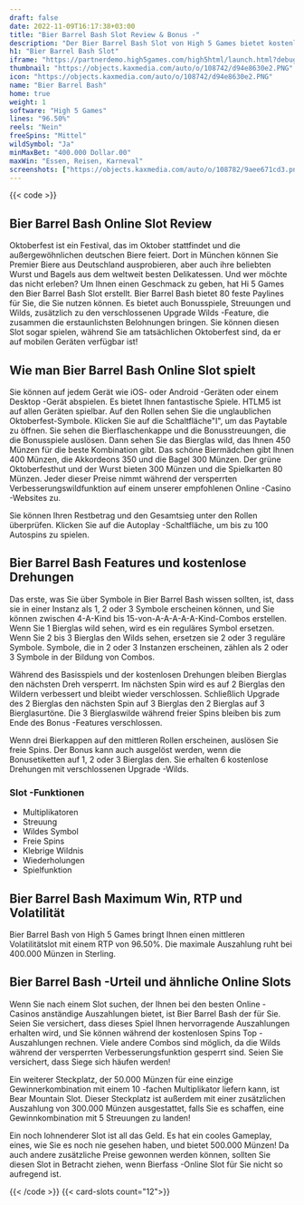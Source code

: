 ```yaml
---
draft: false
date: 2022-11-09T16:17:38+03:00
title: "Bier Barrel Bash Slot Review & Bonus -"
description: "Der Bier Barrel Bash Slot von High 5 Games bietet kostenlose Drehungen und versperrte Verbesserungswilde! Lesen Sie unsere Rezension für alle Details, die Sie benötigen! Beinhaltet Funktionen & RTP."
h1: "Bier Barrel Bash Slot"
iframe: "https://partnerdemo.high5games.com/high5html/launch.html?debug=true&slamEnabled=on&slamWaitTime=0&playMode=R&currencyCode=USD&languageCode=en&siteId=FlashLobby&engine=default&quality=HIGH&userId=tester43168933&gameID=1471"
thumbnail: "https://objects.kaxmedia.com/auto/o/108742/d94e8630e2.PNG"
icon: "https://objects.kaxmedia.com/auto/o/108742/d94e8630e2.PNG"
name: "Bier Barrel Bash"
home: true
weight: 1
software: "High 5 Games"
lines: "96.50%"
reels: "Nein"
freeSpins: "Mittel"
wildSymbol: "Ja"
minMaxBet: "400.000 Dollar.00"
maxWin: "Essen, Reisen, Karneval"
screenshots: ["https://objects.kaxmedia.com/auto/o/108782/9aee671cd3.png"]
---
```


{{< code >}}<h2>Bier Barrel Bash Online Slot Review</h2><p>Oktoberfest ist ein Festival, das im Oktober stattfindet und die außergewöhnlichen deutschen Biere feiert. Dort in München können Sie Premier Biere aus Deutschland ausprobieren, aber auch ihre beliebten Wurst und Bagels aus dem weltweit besten Delikatessen. Und wer möchte das nicht erleben? Um Ihnen einen Geschmack zu geben, hat Hi 5 Games den Bier Barrel Bash Slot erstellt.
Bier Barrel Bash bietet 80 feste Paylines für Sie, die Sie nutzen können. Es bietet auch Bonusspiele, Streuungen und Wilds, zusätzlich zu den verschlossenen Upgrade Wilds -Feature, die zusammen die erstaunlichsten Belohnungen bringen. Sie können diesen Slot sogar spielen, während Sie am tatsächlichen Oktoberfest sind, da er auf mobilen Geräten verfügbar ist!</p><h2>Wie man Bier Barrel Bash Online Slot spielt</h2><p>Sie können auf jedem Gerät wie iOS- oder Android -Geräten oder einem Desktop -Gerät abspielen. Es bietet Ihnen fantastische Spiele. HTLM5 ist auf allen Geräten spielbar. Auf den Rollen sehen Sie die unglaublichen Oktoberfest-Symbole. Klicken Sie auf die Schaltfläche"I", um das Paytable zu öffnen. Sie sehen die Bierflaschenkappe und die Bonusstreuungen, die die Bonusspiele auslösen. Dann sehen Sie das Bierglas wild, das Ihnen 450 Münzen für die beste Kombination gibt. Das schöne Biermädchen gibt Ihnen 400 Münzen, die Akkordeons 350 und die Bagel 300 Münzen. Der grüne Oktoberfesthut und der Wurst bieten 300 Münzen und die Spielkarten 80 Münzen. Jeder dieser Preise nimmt während der versperrten Verbesserungswildfunktion auf einem unserer empfohlenen Online -Casino -Websites zu.</p><p>Sie können Ihren Restbetrag und den Gesamtsieg unter den Rollen überprüfen. Klicken Sie auf die Autoplay -Schaltfläche, um bis zu 100 Autospins zu spielen.</p><h2>Bier Barrel Bash Features und kostenlose Drehungen</h2><p>Das erste, was Sie über Symbole in Bier Barrel Bash wissen sollten, ist, dass sie in einer Instanz als 1, 2 oder 3 Symbole erscheinen können, und Sie können zwischen 4-A-Kind bis 15-von-A-A-A-A-A-Kind-Combos erstellen. Wenn Sie 1 Bierglas wild sehen, wird es ein reguläres Symbol ersetzen. Wenn Sie 2 bis 3 Bierglas den Wilds sehen, ersetzen sie 2 oder 3 reguläre Symbole. Symbole, die in 2 oder 3 Instanzen erscheinen, zählen als 2 oder 3 Symbole in der Bildung von Combos.</p><p>Während des Basisspiels und der kostenlosen Drehungen bleiben Bierglas den nächsten Dreh versperrt. Im nächsten Spin wird es auf 2 Bierglas den Wildern verbessert und bleibt wieder verschlossen. Schließlich Upgrade des 2 Bierglas den nächsten Spin auf 3 Bierglas den 2 Bierglas auf 3 Bierglasurtöne. Die 3 Bierglaswilde während freier Spins bleiben bis zum Ende des Bonus -Features verschlossen.</p><p>Wenn drei Bierkappen auf den mittleren Rollen erscheinen, auslösen Sie freie Spins. Der Bonus kann auch ausgelöst werden, wenn die Bonusetiketten auf 1, 2 oder 3 Bierglas den. Sie erhalten 6 kostenlose Drehungen mit verschlossenen Upgrade -Wilds.</p><h3>
Slot -Funktionen</h3><ul>
<li></span>
Multiplikatoren</li>
<li></span>
Streuung</li>
<li></span>
Wildes Symbol</li>
<li></span>
Freie Spins</li>
<li></span>
Klebrige Wildnis</li>
<li></span>
Wiederholungen</li>
<li></span>
Spielfunktion</li></ul><h2>Bier Barrel Bash Maximum Win, RTP und Volatilität</h2><p>Bier Barrel Bash von High 5 Games bringt Ihnen einen mittleren Volatilitätslot mit einem RTP von 96.50%. Die maximale Auszahlung ruht bei 400.000 Münzen in Sterling.</p><h2>Bier Barrel Bash -Urteil und ähnliche Online Slots</h2><p>Wenn Sie nach einem Slot suchen, der Ihnen bei den besten Online -Casinos anständige Auszahlungen bietet, ist Bier Barrel Bash der für Sie. Seien Sie versichert, dass dieses Spiel Ihnen hervorragende Auszahlungen erhalten wird, und Sie können während der kostenlosen Spins Top -Auszahlungen rechnen. Viele andere Combos sind möglich, da die Wilds während der versperrten Verbesserungsfunktion gesperrt sind. Seien Sie versichert, dass Siege sich häufen werden!</p><p>Ein weiterer Steckplatz, der 50.000 Münzen für eine einzige Gewinnerkombination mit einem 10 -fachen Multiplikator liefern kann, ist Bear Mountain Slot. Dieser Steckplatz ist außerdem mit einer zusätzlichen Auszahlung von 300.000 Münzen ausgestattet, falls Sie es schaffen, eine Gewinnkombination mit 5 Streuungen zu landen!</p><p>Ein noch lohnenderer Slot ist all das Geld. Es hat ein cooles Gameplay, eines, wie Sie es noch nie gesehen haben, und bietet 500.000 Münzen! Da auch andere zusätzliche Preise gewonnen werden können, sollten Sie diesen Slot in Betracht ziehen, wenn Bierfass -Online Slot für Sie nicht so aufregend ist.</p>{{< /code >}}
{{< card-slots count="12">}}